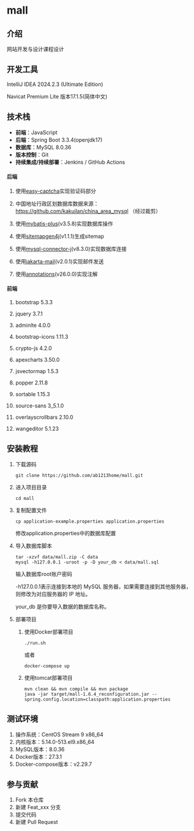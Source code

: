 # mall

## 介绍
网站开发与设计课程设计

## 开发工具
IntelliJ IDEA 2024.2.3 (Ultimate Edition)

Navicat Premium Lite 版本17.1.5(简体中文)

## 技术栈

- **前端**：JavaScript
- **后端**：Spring Boot 3.3.4(openjdk17)
- **数据库**：MySQL 8.0.36
- **版本控制**：Git
- **持续集成/持续部署**：Jenkins / GitHub Actions

#### 后端

1. 使用[easy-captcha](https://github.com/ele-admin/EasyCaptcha "github地址")实现验证码部分

2. 中国地址行政区划数据库数据来源：https://github.com/kakuilan/china_area_mysql
（经过裁剪）

3. 使用[mybatis-plus](https://github.com/baomidou/mybatis-plus "github地址")(v3.5.8)实现数据库操作

4. 使用[sitemapgen4j](https://github.com/dfabulich/sitemapgen4j "github地址")(v1.1.1)生成sitemap

5. 使用[mysql-connector-j](https://github.com/mysql/mysql-connector-j "github地址")(v8.3.0)实现数据库连接

6. 使用[jakarta-mail](https://github.com/jakartaee/mail-api "github地址")(v2.0.1)实现邮件发送

7. 使用[annotations](https://github.com/JetBrains/java-annotations "github地址")(v26.0.0)实现注解

#### 前端

1. bootstrap 5.3.3

2. jquery 3.7.1

3. adminlte 4.0.0

4. bootstrap-icons 1.11.3

5. crypto-js 4.2.0

6. apexcharts 3.50.0

7. jsvectormap 1.5.3

8. popper 2.11.8

9. sortable 1.15.3

10. source-sans 3_5.1.0

11. overlayscrollbars 2.10.0

12. wangeditor 5.1.23

## 安装教程

1.  下载源码
    ```shell
    git clone https://github.com/ab1213home/mall.git
    ```
2.  进入项目目录
    ```shell
    cd mall
    ```
3.  复制配置文件
    ```shell
    cp application-example.properties application.properties
    ```
    修改application.properties中的数据库配置
4. 导入数据库脚本
    ```shell
    tar -xzvf data/mall.zip -C data
    mysql -h127.0.0.1 -uroot -p -D your_db < data/mall.sql
    ```
   输入数据库root账户密码

   -h127.0.0.1表示连接到本地的 MySQL 服务器，如果需要连接到其他服务器，则修改为对应服务器的 IP 地址。
   
    your_db 是你要导入数据的数据库名称。
5. 部署项目
   1. 使用Docker部署项目
      ```shell
      ./run.sh
      ``` 
      或者
      ```shell
      docker-compose up
      ```
   2. 使用tomcat部署项目
      ```shell
      mvn clean && mvn compile && mvn package 
      java -jar target/mall-1.6.4_reconfiguration.jar --spring.config.location=classpath:application.properties
      ```
## 测试环境

1. 操作系统：CentOS Stream 9 x86_64
2. 内核版本：5.14.0-513.el9.x86_64
3. MySQL版本：8.0.36
4. Docker版本：27.3.1
5. Docker-compose版本：v2.29.7

## 参与贡献

1.  Fork 本仓库
2.  新建 Feat_xxx 分支
3.  提交代码
4.  新建 Pull Request